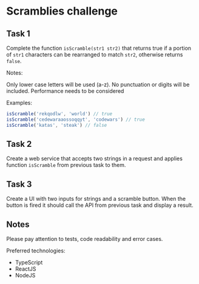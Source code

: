 # Scramblies challenge
## Task 1
Complete the function `isScramble(str1 str2)` that returns true if a portion of `str1` characters can be rearranged
 to match `str2`, otherwise returns `false`.

Notes:

Only lower case letters will be used (a-z). No punctuation or digits will be included.
Performance needs to be considered

Examples:
```js
isScramble('rekqodlw', 'world') // true
isScramble('cedewaraaossoqqyt', 'codewars') // true
isScramble('katas', 'steak') // false
```

## Task 2
Create a web service that accepts two strings in a request and applies function `isScramble` from previous task to them.

## Task 3
Create a UI with two inputs for strings and a scramble button. When the button is fired it should call the API
 from previous task and display a result.

## Notes
Please pay attention to tests, code readability and error cases.

Preferred technologies:
- TypeScript
- ReactJS
- NodeJS
